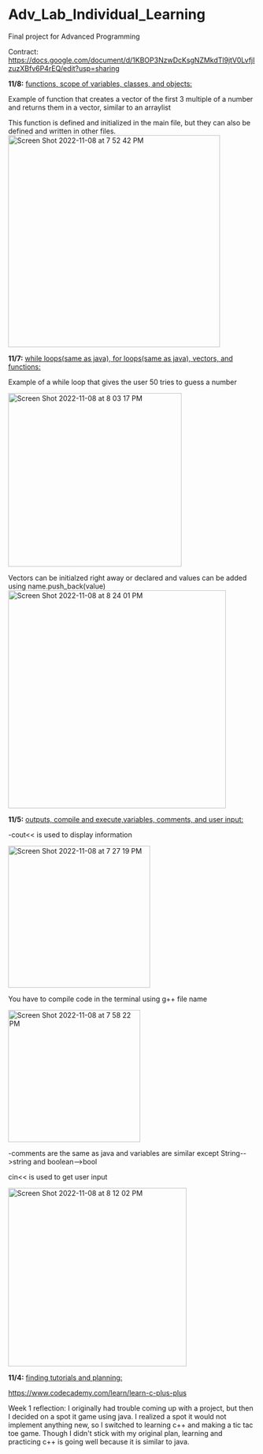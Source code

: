# Adv_Lab_Individual_Learning
Final project for Advanced Programming

Contract: https://docs.google.com/document/d/1KBOP3NzwDcKsgNZMkdTl9jtV0LvfjIzuzXBfv6P4rEQ/edit?usp=sharing 


**11/8:** <ins>functions, scope of variables, classes, and objects:</ins>

Example of function that creates a vector of the first 3 multiple of a number and returns them in a vector, similar to an arraylist

This function is defined and initialized in the main file, but they can also be defined and written in other files. 
<img width="430" alt="Screen Shot 2022-11-08 at 7 52 42 PM" src="https://user-images.githubusercontent.com/112722444/200717324-9939ce29-73d7-4337-b0ed-e36a48b5e725.png">

**11/7:** <ins>while loops(same as java), for loops(same as java), vectors, and functions:</ins>

Example of a while loop that gives the user 50 tries to guess a number

<img width="352" alt="Screen Shot 2022-11-08 at 8 03 17 PM" src="https://user-images.githubusercontent.com/112722444/200718822-9ce63cb9-cb6e-427f-bc10-ff723ff2ecdc.png">

Vectors can be initialzed right away or declared and values can be added using name.push_back(value)
<img width="442" alt="Screen Shot 2022-11-08 at 8 24 01 PM" src="https://user-images.githubusercontent.com/112722444/200721777-879c212f-5af3-4008-9c27-c896ec67a55b.png">


**11/5:** <ins>outputs, compile and execute,variables, comments, and user input:</ins>

-cout<< is used to display information 

<img width="288" alt="Screen Shot 2022-11-08 at 7 27 19 PM" src="https://user-images.githubusercontent.com/112722444/200717720-4f818858-a7b1-46a7-915e-6e68b9bf6ea0.png">

You have to compile code in the terminal using g++ file name

<img width="268" alt="Screen Shot 2022-11-08 at 7 58 22 PM" src="https://user-images.githubusercontent.com/112722444/200718102-a3ffb943-2102-4f64-b68a-a6a9da61382d.png">

-comments are the same as java and variables are similar except String-->string and boolean-->bool

cin<< is used to get user input

<img width="362" alt="Screen Shot 2022-11-08 at 8 12 02 PM" src="https://user-images.githubusercontent.com/112722444/200720154-415221a5-40fc-43a2-9cc2-086212ae72cc.png">


**11/4:** <ins>finding tutorials and planning:</ins>

https://www.codecademy.com/learn/learn-c-plus-plus


Week 1 reflection: I originally had trouble coming up with a project, but then I decided on a spot it game using java. I realized a spot it would not implement anything new, so I switched to learning c++ and making a tic tac toe game. Though I didn't stick with my original plan, learning and practicing c++ is going well because it is similar to java.

